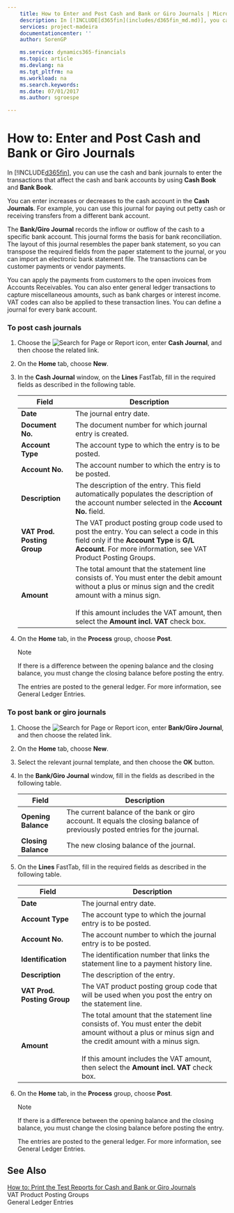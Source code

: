 ```yaml
---
    title: How to Enter and Post Cash and Bank or Giro Journals | Microsoft Docs
    description: In [!INCLUDE[d365fin](includes/d365fin_md.md)], you can use the cash and bank journals to enter the transactions that affect the cash and bank accounts by using **Cash Book** and **Bank Book**.
    services: project-madeira
    documentationcenter: ''
    author: SorenGP

    ms.service: dynamics365-financials
    ms.topic: article
    ms.devlang: na
    ms.tgt_pltfrm: na
    ms.workload: na
    ms.search.keywords:
    ms.date: 07/01/2017
    ms.author: sgroespe

---
```

# How to: Enter and Post Cash and Bank or Giro Journals
In [!INCLUDE[d365fin](includes/d365fin_md.md)], you can use the cash and bank journals to enter the transactions that affect the cash and bank accounts by using **Cash Book** and **Bank Book**.  
  
 You can enter increases or decreases to the cash account in the **Cash Journals**. For example, you can use this journal for paying out petty cash or receiving transfers from a different bank account.  
  
 The **Bank/Giro Journal** records the inflow or outflow of the cash to a specific bank account. This journal forms the basis for bank reconciliation. The layout of this journal resembles the paper bank statement, so you can transpose the required fields from the paper statement to the journal, or you can import an electronic bank statement file. The transactions can be customer payments or vendor payments.  
  
 You can apply the payments from customers to the open invoices from Accounts Receivables. You can also enter general ledger transactions to capture miscellaneous amounts, such as bank charges or interest income. VAT codes can also be applied to these transaction lines. You can define a journal for every bank account.  
  
### To post cash journals  
  
1.  Choose the ![Search for Page or Report](media/ui-search/search_small.png "Search for Page or Report icon") icon, enter **Cash Journal**, and then choose the related link.  
  
2.  On the **Home** tab, choose **New**.  
  
3.  In the **Cash Journal** window, on the **Lines** FastTab, fill in the required fields as described in the following table.  
  
    |Field|Description|  
    |---------------------------------|---------------------------------------|  
    |**Date**|The journal entry date.|  
    |**Document No.**|The document number for which journal entry is created.|  
    |**Account Type**|The account type to which the entry is to be posted.|  
    |**Account No.**|The account number to which the entry is to be posted.|  
    |**Description**|The description of the entry. This field automatically populates the description of the account number selected in the **Account No.** field.|  
    |**VAT Prod. Posting Group**|The VAT product posting group code used to post the entry. You can select a code in this field only if the **Account Type** is **G/L Account**. For more information, see VAT Product Posting Groups.|  
    |**Amount**|The total amount that the statement line consists of. You must enter the debit amount without a plus or minus sign and the credit amount with a minus sign.<br /><br /> If this amount includes the VAT amount, then select the **Amount incl. VAT** check box.|  
  
4.  On the **Home** tab, in the **Process** group, choose **Post**.  
  
    > [!NOTE]  
    >  If there is a difference between the opening balance and the closing balance, you must change the closing balance before posting the entry.  
  
     The entries are posted to the general ledger. For more information, see General Ledger Entries.  
  
### To post bank or giro journals  
  
1.  Choose the ![Search for Page or Report](media/ui-search/search_small.png "Search for Page or Report icon") icon, enter **Bank/Giro Journal**, and then choose the related link.  
  
2.  On the **Home** tab, choose **New**.  
  
3.  Select the relevant journal template, and then choose the **OK** button.  
  
4.  In the **Bank/Giro Journal** window, fill in the fields as described in the following table.  
  
    |Field|Description|  
    |---------------------------------|---------------------------------------|  
    |**Opening Balance**|The current balance of the bank or giro account. It equals the closing balance of previously posted entries for the journal.|  
    |**Closing Balance**|The new closing balance of the journal.|  
  
5.  On the **Lines** FastTab, fill in the required fields as described in the following table.  
  
    |Field|Description|  
    |---------------------------------|---------------------------------------|  
    |**Date**|The journal entry date.|  
    |**Account Type**|The account type to which the journal entry is to be posted.|  
    |**Account No.**|The account number to which the journal entry is to be posted.|  
    |**Identification**|The identification number that links the statement line to a payment history line.|  
    |**Description**|The description of the entry.|  
    |**VAT Prod. Posting Group**|The VAT product posting group code that will be used when you post the entry on the statement line.|  
    |**Amount**|The total amount that the statement line consists of. You must enter the debit amount without a plus or minus sign and the credit amount with a minus sign.<br /><br /> If this amount includes the VAT amount, then select the **Amount incl. VAT** check box.|  
  
6.  On the **Home** tab, in the **Process** group, choose **Post**.  
  
    > [!NOTE]  
    >  If there is a difference between the opening balance and the closing balance, you must change the closing balance before posting the entry.  
  
     The entries are posted to the general ledger. For more information, see General Ledger Entries.  
  
## See Also  
 [How to: Print the Test Reports for Cash and Bank or Giro Journals](how-to-print-the-test-reports-for-cash-and-bank-or-giro-journals.md)   
 VAT Product Posting Groups   
 General Ledger Entries